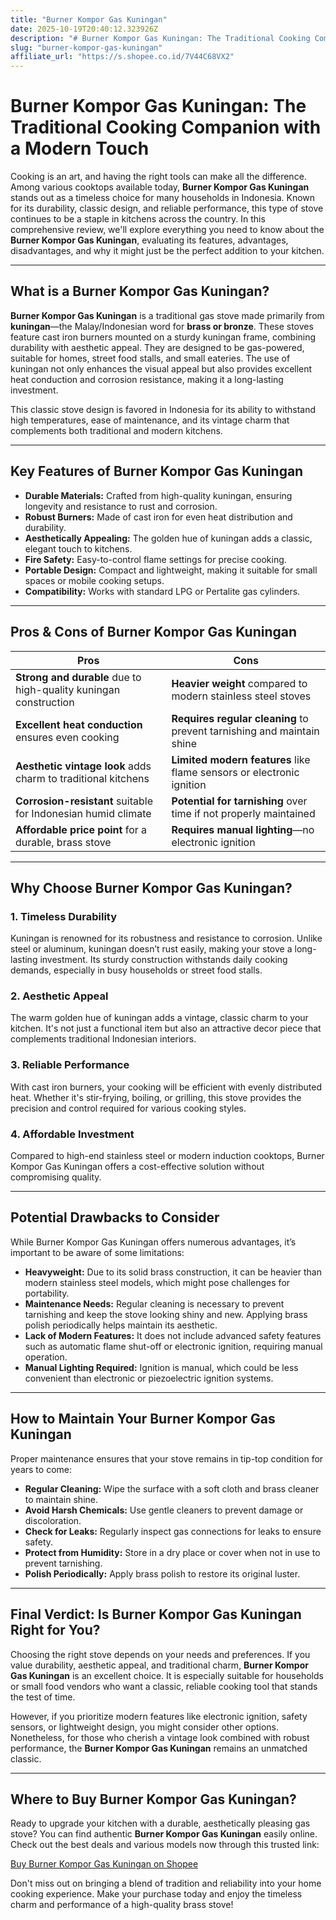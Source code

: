 ```yaml
---
title: "Burner Kompor Gas Kuningan"
date: 2025-10-19T20:40:12.323926Z
description: "# Burner Kompor Gas Kuningan: The Traditional Cooking Companion with a Modern Touch..."
slug: "burner-kompor-gas-kuningan"
affiliate_url: "https://s.shopee.co.id/7V44C68VX2"
---
```

# Burner Kompor Gas Kuningan: The Traditional Cooking Companion with a Modern Touch

Cooking is an art, and having the right tools can make all the difference. Among various cooktops available today, **Burner Kompor Gas Kuningan** stands out as a timeless choice for many households in Indonesia. Known for its durability, classic design, and reliable performance, this type of stove continues to be a staple in kitchens across the country. In this comprehensive review, we'll explore everything you need to know about the **Burner Kompor Gas Kuningan**, evaluating its features, advantages, disadvantages, and why it might just be the perfect addition to your kitchen.

---

## What is a Burner Kompor Gas Kuningan?

**Burner Kompor Gas Kuningan** is a traditional gas stove made primarily from **kuningan**—the Malay/Indonesian word for **brass or bronze**. These stoves feature cast iron burners mounted on a sturdy kuningan frame, combining durability with aesthetic appeal. They are designed to be gas-powered, suitable for homes, street food stalls, and small eateries. The use of kuningan not only enhances the visual appeal but also provides excellent heat conduction and corrosion resistance, making it a long-lasting investment.

This classic stove design is favored in Indonesia for its ability to withstand high temperatures, ease of maintenance, and its vintage charm that complements both traditional and modern kitchens.

---

## Key Features of Burner Kompor Gas Kuningan

- **Durable Materials:** Crafted from high-quality kuningan, ensuring longevity and resistance to rust and corrosion.
- **Robust Burners:** Made of cast iron for even heat distribution and durability.
- **Aesthetically Appealing:** The golden hue of kuningan adds a classic, elegant touch to kitchens.
- **Fire Safety:** Easy-to-control flame settings for precise cooking.
- **Portable Design:** Compact and lightweight, making it suitable for small spaces or mobile cooking setups.
- **Compatibility:** Works with standard LPG or Pertalite gas cylinders.

---

## Pros & Cons of Burner Kompor Gas Kuningan

| **Pros** | **Cons** |
|------------|--------------|
| **Strong and durable** due to high-quality kuningan construction | **Heavier weight** compared to modern stainless steel stoves |
| **Excellent heat conduction** ensures even cooking | **Requires regular cleaning** to prevent tarnishing and maintain shine |
| **Aesthetic vintage look** adds charm to traditional kitchens | **Limited modern features** like flame sensors or electronic ignition |
| **Corrosion-resistant** suitable for Indonesian humid climate | **Potential for tarnishing** over time if not properly maintained |
| **Affordable price point** for a durable, brass stove | **Requires manual lighting**—no electronic ignition |

---

## Why Choose Burner Kompor Gas Kuningan?

### 1. **Timeless Durability**

Kuningan is renowned for its robustness and resistance to corrosion. Unlike steel or aluminum, kuningan doesn’t rust easily, making your stove a long-lasting investment. Its sturdy construction withstands daily cooking demands, especially in busy households or street food stalls.

### 2. **Aesthetic Appeal**

The warm golden hue of kuningan adds a vintage, classic charm to your kitchen. It's not just a functional item but also an attractive decor piece that complements traditional Indonesian interiors.

### 3. **Reliable Performance**

With cast iron burners, your cooking will be efficient with evenly distributed heat. Whether it's stir-frying, boiling, or grilling, this stove provides the precision and control required for various cooking styles.

### 4. **Affordable Investment**

Compared to high-end stainless steel or modern induction cooktops, Burner Kompor Gas Kuningan offers a cost-effective solution without compromising quality.

---

## Potential Drawbacks to Consider

While Burner Kompor Gas Kuningan offers numerous advantages, it’s important to be aware of some limitations:

- **Heavyweight:** Due to its solid brass construction, it can be heavier than modern stainless steel models, which might pose challenges for portability.
- **Maintenance Needs:** Regular cleaning is necessary to prevent tarnishing and keep the stove looking shiny and new. Applying brass polish periodically helps maintain its aesthetic.
- **Lack of Modern Features:** It does not include advanced safety features such as automatic flame shut-off or electronic ignition, requiring manual operation.
- **Manual Lighting Required:** Ignition is manual, which could be less convenient than electronic or piezoelectric ignition systems.

---

## How to Maintain Your Burner Kompor Gas Kuningan

Proper maintenance ensures that your stove remains in tip-top condition for years to come:

- **Regular Cleaning:** Wipe the surface with a soft cloth and brass cleaner to maintain shine.
- **Avoid Harsh Chemicals:** Use gentle cleaners to prevent damage or discoloration.
- **Check for Leaks:** Regularly inspect gas connections for leaks to ensure safety.
- **Protect from Humidity:** Store in a dry place or cover when not in use to prevent tarnishing.
- **Polish Periodically:** Apply brass polish to restore its original luster.

---

## Final Verdict: Is Burner Kompor Gas Kuningan Right for You?

Choosing the right stove depends on your needs and preferences. If you value durability, aesthetic appeal, and traditional charm, **Burner Kompor Gas Kuningan** is an excellent choice. It is especially suitable for households or small food vendors who want a classic, reliable cooking tool that stands the test of time.

However, if you prioritize modern features like electronic ignition, safety sensors, or lightweight design, you might consider other options. Nonetheless, for those who cherish a vintage look combined with robust performance, the **Burner Kompor Gas Kuningan** remains an unmatched classic.

---

## Where to Buy Burner Kompor Gas Kuningan?

Ready to upgrade your kitchen with a durable, aesthetically pleasing gas stove? You can find authentic **Burner Kompor Gas Kuningan** easily online. Check out the best deals and various models now through this trusted link:

[Buy Burner Kompor Gas Kuningan on Shopee](https://s.shopee.co.id/7V44C68VX2)

Don't miss out on bringing a blend of tradition and reliability into your home cooking experience. Make your purchase today and enjoy the timeless charm and performance of a high-quality brass stove!